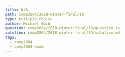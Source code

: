 ```yaml
---
title: N/A
path: comp2804/2018-winter-final/19
type: multiple-choice
author: Michiel Smid
question: comp2804/2018-winter-final/19/question.ts
solution: comp2804/2018-winter-final/19/solution.md
tags:
  - comp2804
  - comp2804-exam
---
```

